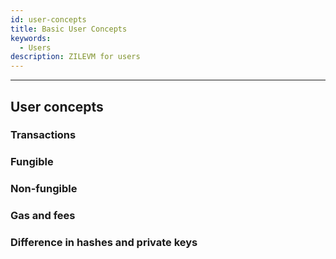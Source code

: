 ```yaml
---
id: user-concepts
title: Basic User Concepts
keywords:
  - Users
description: ZILEVM for users 
---
```


---

## User concepts

### Transactions

### Fungible

### Non-fungible

### Gas and fees

### Difference in hashes and private keys

